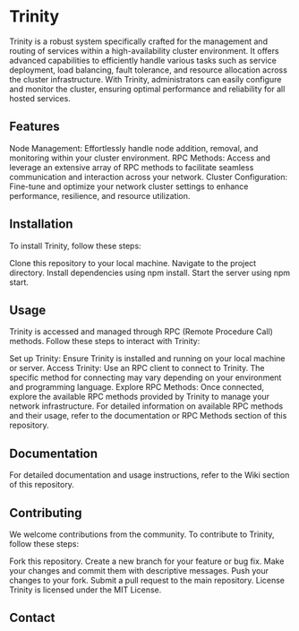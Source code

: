 # Trinity
Trinity is a robust system specifically crafted for the management and routing of services within a high-availability cluster environment. It offers advanced capabilities to efficiently handle various tasks such as service deployment, load balancing, fault tolerance, and resource allocation across the cluster infrastructure. With Trinity, administrators can easily configure and monitor the cluster, ensuring optimal performance and reliability for all hosted services.

## Features
Node Management: Effortlessly handle node addition, removal, and monitoring within your cluster environment.
RPC Methods: Access and leverage an extensive array of RPC methods to facilitate seamless communication and interaction across your network.
Cluster Configuration: Fine-tune and optimize your network cluster settings to enhance performance, resilience, and resource utilization.
## Installation
To install Trinity, follow these steps:

Clone this repository to your local machine.
Navigate to the project directory.
Install dependencies using npm install.
Start the server using npm start.
## Usage
Trinity is accessed and managed through RPC (Remote Procedure Call) methods. Follow these steps to interact with Trinity:

Set up Trinity: Ensure Trinity is installed and running on your local machine or server.
Access Trinity: Use an RPC client to connect to Trinity. The specific method for connecting may vary depending on your environment and programming language.
Explore RPC Methods: Once connected, explore the available RPC methods provided by Trinity to manage your network infrastructure.
For detailed information on available RPC methods and their usage, refer to the documentation or RPC Methods section of this repository.
## Documentation
For detailed documentation and usage instructions, refer to the Wiki section of this repository.

## Contributing
We welcome contributions from the community. To contribute to Trinity, follow these steps:

Fork this repository.
Create a new branch for your feature or bug fix.
Make your changes and commit them with descriptive messages.
Push your changes to your fork.
Submit a pull request to the main repository.
License
Trinity is licensed under the MIT License.

## Contact


